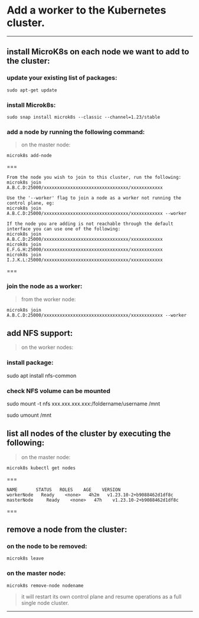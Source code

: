 #  Add a worker to the Kubernetes cluster.
---

## install MicroK8s on each node we want to add to the cluster:

### update your existing list of packages:

```
sudo apt-get update
```

### install Microk8s:

```
sudo snap install microk8s --classic --channel=1.23/stable
```

### add a node by running the following command:
> on the master node:

```
microk8s add-node
```

===
```
From the node you wish to join to this cluster, run the following:
microk8s join A.B.C.D:25000/xxxxxxxxxxxxxxxxxxxxxxxxxxxxxxxx/xxxxxxxxxxxx

Use the '--worker' flag to join a node as a worker not running the control plane, eg:
microk8s join A.B.C.D:25000/xxxxxxxxxxxxxxxxxxxxxxxxxxxxxxxx/xxxxxxxxxxxx --worker

If the node you are adding is not reachable through the default interface you can use one of the following:
microk8s join A.B.C.D:25000/xxxxxxxxxxxxxxxxxxxxxxxxxxxxxxxx/xxxxxxxxxxxx
microk8s join E.F.G.H:25000/xxxxxxxxxxxxxxxxxxxxxxxxxxxxxxxx/xxxxxxxxxxxx
microk8s join I.J.K.L:25000/xxxxxxxxxxxxxxxxxxxxxxxxxxxxxxxx/xxxxxxxxxxxx
```
===

### join the node as a worker:
> from the worker node:

```
microk8s join A.B.C.D:25000/xxxxxxxxxxxxxxxxxxxxxxxxxxxxxxxx/xxxxxxxxxxxx --worker
```

## add NFS support:
> on the worker nodes:

### install package:
sudo apt install nfs-common

### check NFS volume can be mounted
sudo mount -t nfs xxx.xxx.xxx.xxx:/foldername/username /mnt

sudo umount /mnt

## list all nodes of the cluster by executing the following:
> on the master node:

```
microk8s kubectl get nodes
```
===
```
NAME       STATUS   ROLES    AGE    VERSION
workerNode   Ready    <none>   4h2m   v1.23.10-2+b9088462d1df8c
masterNode     Ready    <none>   47h    v1.23.10-2+b9088462d1df8c
```
===

## remove a node from the cluster:

### on the node to be removed:

```
microk8s leave
```

### on the master node:

```
microk8s remove-node nodename
```

>  it will restart its own control plane and resume operations as a full single node cluster. 

---